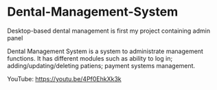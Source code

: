 # Dental-Management-System
Desktop-based dental management is first my project containing admin panel

Dental Management System is a system to administrate management functions. It has different modules such as ability to log in; adding/updating/deleting patiens; payment systems management.

YouTube: https://youtu.be/4Pf0EhkXk3k
